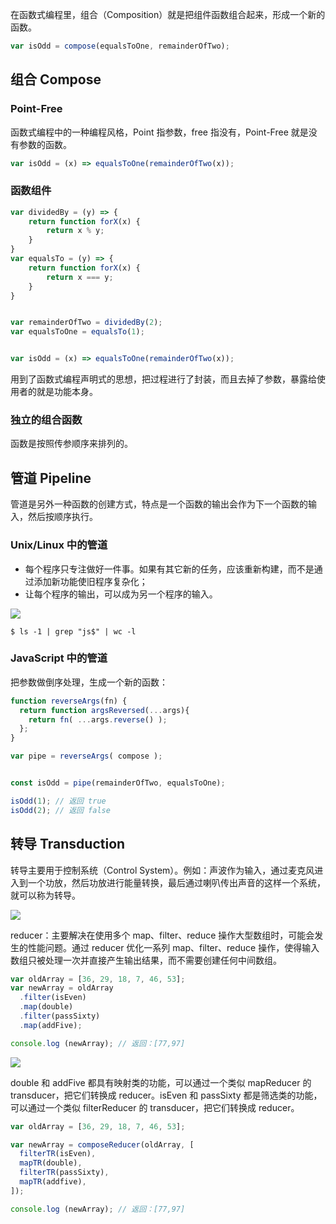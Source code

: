 在函数式编程里，组合（Composition）就是把组件函数组合起来，形成一个新的函数。

```javascript
var isOdd = compose(equalsToOne, remainderOfTwo);
```

## 组合 Compose
### Point-Free
函数式编程中的一种编程风格，Point 指参数，free 指没有，Point-Free 就是没有参数的函数。

```javascript
var isOdd = (x) => equalsToOne(remainderOfTwo(x));
```

### 函数组件
```javascript
var dividedBy = (y) => {
    return function forX(x) {
        return x % y;
    }
}
var equalsTo = (y) => {
    return function forX(x) {
        return x === y;
    }
}


var remainderOfTwo = dividedBy(2);
var equalsToOne = equalsTo(1);


var isOdd = (x) => equalsToOne(remainderOfTwo(x));
```

用到了函数式编程声明式的思想，把过程进行了封装，而且去掉了参数，暴露给使用者的就是功能本身。

### 独立的组合函数
函数是按照传参顺序来排列的。

## 管道 Pipeline
管道是另外一种函数的创建方式，特点是一个函数的输出会作为下一个函数的输入，然后按顺序执行。

### Unix/Linux 中的管道
+ 每个程序只专注做好一件事。如果有其它新的任务，应该重新构建，而不是通过添加新功能使旧程序复杂化；
+ 让每个程序的输出，可以成为另一个程序的输入。

![](/images/1664284587846-fea65a3b-69c8-447e-9ab5-403bc023857e.png)

```shell
$ ls -1 | grep "js$" | wc -l
```

### JavaScript 中的管道
把参数做倒序处理，生成一个新的函数：

```javascript
function reverseArgs(fn) {
  return function argsReversed(...args){
    return fn( ...args.reverse() );
  };
}

var pipe = reverseArgs( compose );
```

```javascript

const isOdd = pipe(remainderOfTwo, equalsToOne);

isOdd(1); // 返回 true
isOdd(2); // 返回 false
```

## 转导 Transduction
转导主要用于控制系统（Control System）。例如：声波作为输入，通过麦克风进入到一个功放，然后功放进行能量转换，最后通过喇叭传出声音的这样一个系统，就可以称为转导。

![](/images/1664284978960-02083559-41b6-404d-b797-9ce0c5963b29.png)



reducer：主要解决在使用多个 map、filter、reduce 操作大型数组时，可能会发生的性能问题。通过 reducer 优化一系列 map、filter、reduce 操作，使得输入数组只被处理一次并直接产生输出结果，而不需要创建任何中间数组。

```javascript
var oldArray = [36, 29, 18, 7, 46, 53];
var newArray = oldArray
  .filter(isEven)
  .map(double)
  .filter(passSixty)
  .map(addFive);

console.log (newArray); // 返回：[77,97]
```

![](/images/1664285316051-d8706db6-17a8-4399-9492-e15f3f8d38b7.png)

double 和 addFive 都具有映射类的功能，可以通过一个类似 mapReducer 的 transducer，把它们转换成 reducer。isEven 和 passSixty 都是筛选类的功能，可以通过一个类似 filterReducer 的 transducer，把它们转换成 reducer。

```javascript
var oldArray = [36, 29, 18, 7, 46, 53];

var newArray = composeReducer(oldArray, [
  filterTR(isEven),
  mapTR(double),
  filterTR(passSixty),
  mapTR(addfive),
]); 

console.log (newArray); // 返回：[77,97]
```

